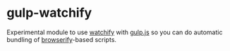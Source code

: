gulp-watchify
=============

Experimental module to use [watchify](https://github.com/substack/watchify) with [gulp.js](http://gulpjs.com/) so you
can do automatic bundling of [browserify](http://browserify.org/)-based scripts.
